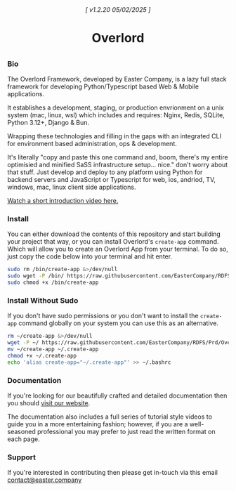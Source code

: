 <h6 align="center" style="border-bottom:0px;padding:9px 0 0 0;"> [ v1.2.20 05/02/2025 ] </h6>
<h1 align="center" style="margin-bottom:32px;border-bottom:0px;"> Overlord </h1>

### Bio

The Overlord Framework, developed by Easter Company, is a lazy full stack framework for developing
Python/Typescript based Web & Mobile applications.

It establishes a development, staging, or production envrionment on a unix system (mac, linux, wsl)
which includes and requires: Nginx, Redis, SQLite, Python 3.12+, Django & Bun.

Wrapping these technologies and filling in the gaps with an integrated CLI for environment based
administration, ops & development.

It's literally "copy and paste this one command and, boom, there's my entire optimisied and minified SaSS infrastructure setup... nice."
don't worry about that stuff. Just develop and deploy to any platform using Python for backend servers and JavaScript or Typescript for
web, ios, andriod, TV, windows, mac, linux client side applications.

[Watch a short introduction video here.](https://www.easter.company/overlord/introduction)

### Install

You can either download the contents of this repository and start building your project that way, or you can install
Overlord's `create-app` command. Which will allow you to create an Overlord App from your terminal. To do so, just copy
the code below into your terminal and hit enter.

```bash
sudo rm /bin/create-app &>/dev/null
sudo wget -P /bin/ https://raw.githubusercontent.com/EasterCompany/RDFS/Prd/Overlord/create-app
sudo chmod +x /bin/create-app
```

### Install Without Sudo

If you don't have sudo permissions or you don't want to install the `create-app` command globally on your system you can
use this as an alternative.

```bash
rm ~/create-app &>/dev/null
wget -P ~/ https://raw.githubusercontent.com/EasterCompany/RDFS/Prd/Overlord/create-app
mv ~/create-app ~/.create-app
chmod +x ~/.create-app
echo 'alias create-app="~/.create-app"' >> ~/.bashrc
```

### Documentation

If you're looking for our beautifully crafted and detailed documentation then you should
[visit our website](https://www.easter.company/overlord).

The documentation also includes a full series of tutorial style videos to guide you in a more entertaining fashion;
however, if you are a well-seasoned professional you may prefer to just read the written format on each page.

### Support

If you're interested in contributing then please get in-touch via this email
[contact@easter.company](mailto:contact@easter.company)
